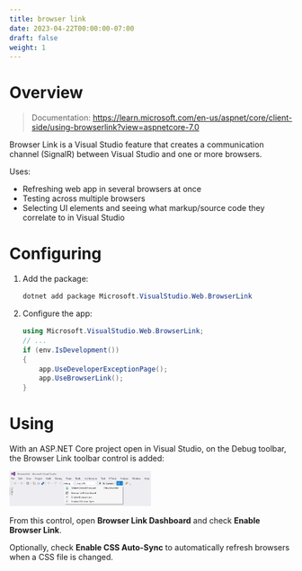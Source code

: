 ```yaml
---
title: browser link
date: 2023-04-22T00:00:00-07:00
draft: false
weight: 1
---
```


# Overview
> Documentation: https://learn.microsoft.com/en-us/aspnet/core/client-side/using-browserlink?view=aspnetcore-7.0

Browser Link is a Visual Studio feature that creates a communication channel (SignalR) between Visual Studio and one or more browsers.

Uses:
* Refreshing web app in several browsers at once
* Testing across multiple browsers
* Selecting UI elements and seeing what markup/source code they correlate to in Visual Studio

# Configuring
1. Add the package:
    ```powershell
    dotnet add package Microsoft.VisualStudio.Web.BrowserLink
    ```
2. Configure the app:
    ```cs
    using Microsoft.VisualStudio.Web.BrowserLink;
    // ...
    if (env.IsDevelopment()) 
    {
        app.UseDeveloperExceptionPage();
        app.UseBrowserLink();
    }
    ```

# Using
With an ASP.NET Core project open in Visual Studio, on the Debug toolbar, the Browser Link toolbar control is added:  

<img alt="A screenshot of Visual Studio showing the Debug toolbar with the Browser Link control" src="screenshot.png" width="50%" height="50%">  

From this control, open **Browser Link Dashboard** and check **Enable Browser Link**.

Optionally, check **Enable CSS Auto-Sync** to automatically refresh browsers when a CSS file is changed.